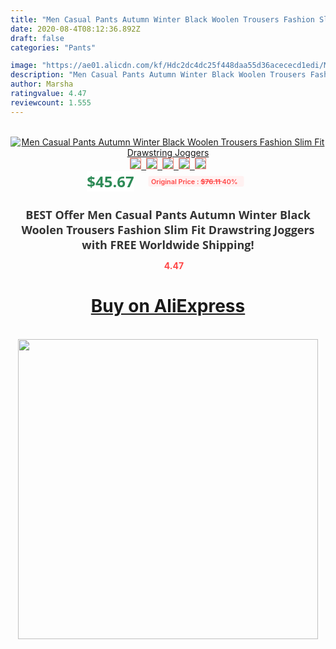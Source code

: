 ```yaml
---
title: "Men Casual Pants Autumn Winter Black Woolen Trousers Fashion Slim Fit Drawstring Joggers"
date: 2020-08-4T08:12:36.892Z
draft: false
categories: "Pants"

image: "https://ae01.alicdn.com/kf/Hdc2dc4dc25f448daa55d36acececd1edi/Men-Casual-Pants-Autumn-Winter-Black-Woolen-Trousers-Fashion-Slim-Fit-Drawstring-Joggers.jpg"
description: "Men Casual Pants Autumn Winter Black Woolen Trousers Fashion Slim Fit Drawstring Joggers"
author: Marsha
ratingvalue: 4.47
reviewcount: 1.555
---
```

<br>
<div style="text-align: center;">
<a href="https://s.click.aliexpress.com/e/_A2QSo9" target="_blank" rel="nofollow noopener noreferrer"><img alt="Men Casual Pants Autumn Winter Black Woolen Trousers Fashion Slim Fit Drawstring Joggers" class="magnifier-image" src="https://ae01.alicdn.com/kf/Hdc2dc4dc25f448daa55d36acececd1edi/Men-Casual-Pants-Autumn-Winter-Black-Woolen-Trousers-Fashion-Slim-Fit-Drawstring-Joggers.jpg_640x640.jpg">
<br>
<img style="border:1px solid salmon" src="https://ae01.alicdn.com/kf/Hdc2dc4dc25f448daa55d36acececd1edi/Men-Casual-Pants-Autumn-Winter-Black-Woolen-Trousers-Fashion-Slim-Fit-Drawstring-Joggers.jpg_120x120.jpg">&nbsp;&nbsp;<img style="border:1px solid salmon" src="https://ae01.alicdn.com/kf/Hc6782a7d2bd54a21aafb55b6b1fe132bg/Men-Casual-Pants-Autumn-Winter-Black-Woolen-Trousers-Fashion-Slim-Fit-Drawstring-Joggers.jpg_120x120.jpg">&nbsp;&nbsp;<img style="border:1px solid salmon" src="https://ae01.alicdn.com/kf/Hfe9ac357103f4e42a5badc50c22b85d4z/Men-Casual-Pants-Autumn-Winter-Black-Woolen-Trousers-Fashion-Slim-Fit-Drawstring-Joggers.jpg_120x120.jpg">&nbsp;&nbsp;<img style="border:1px solid salmon" src="https://ae01.alicdn.com/kf/H04a3c3a6ce6f44daad907dc4e9151961Z/Men-Casual-Pants-Autumn-Winter-Black-Woolen-Trousers-Fashion-Slim-Fit-Drawstring-Joggers.jpg_120x120.jpg">&nbsp;&nbsp;<img style="border:1px solid salmon" src="https://ae01.alicdn.com/kf/H47e5288d40a04985a3c31e8b8a3f8243Q/Men-Casual-Pants-Autumn-Winter-Black-Woolen-Trousers-Fashion-Slim-Fit-Drawstring-Joggers.jpg_120x120.jpg"></a></div><br0>
<div style="text-align: center;"><span style="background-color: white; border: 0px; box-sizing: border-box; color: seagreen; display: inline-block; font-family: &quot;open sans&quot; , &quot;arial&quot; , &quot;helvetica&quot; , sans-serif , &quot;heiti&quot;; font-size: 24px; font-stretch: inherit; font-weight: 700; line-height: inherit; margin: 0px 10px 0px 0px; padding: 0px; vertical-align: middle;">$45.67 </span>
<span style="background: rgb(255 , 241 , 241); border-radius: 3px; border: 0px; box-sizing: border-box; color: #ff4747; display: inline-block; font-family: inherit; font-size: 12px; font-stretch: inherit; font-style: inherit; font-variant: inherit; font-weight: 600; line-height: inherit; margin: 0px; padding: 2px 5px; transform: scale(0.9); vertical-align: middle;">Original Price : <b style="text-decoration: line-through;">$76.11 </b> 40%&nbsp;&nbsp;</span></div>
<h1 style="color: #333333; display: inline-block; font-family: &quot;open sans&quot; , &quot;arial&quot; , &quot;helvetica&quot; , sans-serif , &quot;heiti&quot;; font-size: 18px; font-stretch: inherit; font-weight: 700; text-align: center;">BEST Offer Men Casual Pants Autumn Winter Black Woolen Trousers Fashion Slim Fit Drawstring Joggers with FREE Worldwide Shipping!</h1>
<div style="color: #ff4747; text-align: center;">
<img src="https://4.bp.blogspot.com/-M0ZcTcb-5uY/XleCXlxnR4I/AAAAAAAAAEc/OrjgMkXV1oMQFaCRZj5HQwOCBcu3w1FegCPcBGAYYCw/s1600/star.png" style="height: 15px;">&nbsp;<b>4.47</b></div>
<div class="button_cont" align="center"><a class="buynow_a" href="https://s.click.aliexpress.com/e/_A2QSo9" target="_blank" rel="nofollow noopener noreferrer"><H1>Buy on AliExpress</H1></a></div><br>
<div class="separator" style="clear: both; text-align: center;">
<img src="https://lh3.googleusercontent.com/-pTy5HemUv9M/XlePHvY0dAI/AAAAAAAAAE4/0nX5iRUoIWY8eMW9Dpxeirr157OZliDIgCLcBGAsYHQ/s1600/badge.gif" width="480">
</div>
